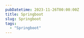 ```yaml
---
pubDatetime: 2023-11-26T00:00:00Z
title: Springboot
slug: Springboot
tags:
  - "Springboot"
---
```



